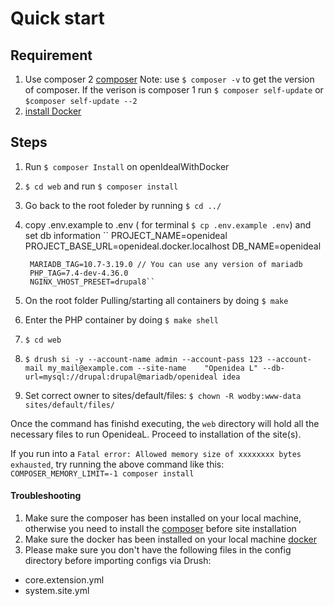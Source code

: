 # Quick start

## Requirement
1. Use composer 2 [composer](https://getcomposer.org/)
  Note: use `$ composer -v` to get the version of composer.
  If the verison is composer 1 run `$ composer self-update` or `$composer self-update --2`
2. [install Docker](https://docs.docker.com/)

## Steps

1. Run `$ composer Install` on openIdealWithDocker
2. `$ cd web` and run `$ composer install`
3. Go back to the root foleder by running `$ cd ../`
4. copy .env.example to .env ( for terminal `$ cp .env.example .env`) and set db information
   ``  PROJECT_NAME=openideal
        PROJECT_BASE_URL=openideal.docker.localhost
        DB_NAME=openideal

        MARIADB_TAG=10.7-3.19.0 // You can use any version of mariadb
        PHP_TAG=7.4-dev-4.36.0
        NGINX_VHOST_PRESET=drupal8``
5. On the root folder Pulling/starting all containers by doing `$ make`
6. Enter the PHP container by doing `$ make shell`
7. `$ cd web`
8. `$ drush si -y --account-name admin --account-pass 123 --account-mail my_mail@example.com --site-name    "Openidea L" --db-url=mysql://drupal:drupal@mariadb/openideal idea`
9.  Set correct owner to sites/default/files: `$ chown -R wodby:www-data sites/default/files/`

Once the command has finishd executing, the `web` directory will hold all the necessary files to run OpenideaL. Proceed to installation of the site(s).

If you run into a `Fatal error: Allowed memory size of xxxxxxxx bytes exhausted`, try running the above command like this:
`
COMPOSER_MEMORY_LIMIT=-1 composer install
`

#### Troubleshooting

1. Make sure the composer has been installed on your local machine, otherwise you need to install
   the [composer](https://getcomposer.org/) before site installation
2. Make sure the docker has been installed on your local machine [docker](https://docs.docker.com/)
3. Please make sure you don't have the following files in the config directory before importing configs via Drush:

- core.extension.yml
- system.site.yml

